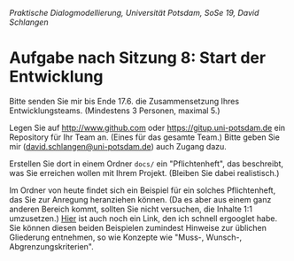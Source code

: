 *Praktische Dialogmodellierung, Universität Potsdam, SoSe 19, David Schlangen*

# Aufgabe nach Sitzung 8: Start der Entwicklung

Bitte senden Sie mir bis Ende 17.6. die Zusammensetzung Ihres Entwicklungsteams. (Mindestens 3 Personen, maximal 5.)

Legen Sie auf <http://www.github.com> oder <https://gitup.uni-potsdam.de> ein Repository für Ihr Team an. (Eines für das gesamte Team.) Bitte geben Sie mir (david.schlangen@uni-potsdam.de) auch Zugang dazu.

Erstellen Sie dort in einem Ordner `docs/` ein "Pflichtenheft", das beschreibt, was Sie erreichen wollen mit Ihrem Projekt. (Bleiben Sie dabei realistisch.)

Im Ordner von heute findet sich ein Beispiel für ein solches Pflichtenheft, das Sie zur Anregung heranziehen können. (Da es aber aus einem ganz anderen Bereich kommt, sollten Sie nicht versuchen, die Inhalte 1:1 umzusetzen.) [Hier](https://wiki.induux.de/Pflichtenheft) ist auch noch ein Link, den ich schnell ergooglet habe. Sie können diesen beiden Beispielen zumindest Hinweise zur üblichen Gliederung entnehmen, so wie Konzepte wie "Muss-, Wunsch-, Abgrenzungskriterien".

